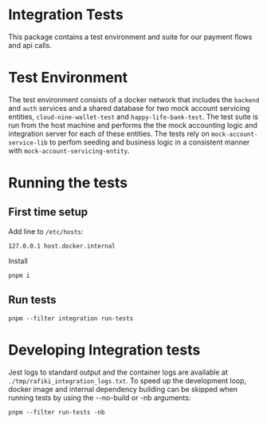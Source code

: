 # Integration Tests

This package contains a test environment and suite for our payment flows and api calls.

# Test Environment

The test environment consists of a docker network that includes the `backend` and `auth` services and a shared database for two mock account servicing entities, `cloud-nine-wallet-test` and `happy-life-bank-test`. The test suite is run from the host machine and performs the the mock accounting logic and integration server for each of these entities. The tests rely on `mock-account-service-lib` to perfom seeding and business logic in a consistent manner with `mock-account-servicing-entity`.

# Running the tests

## First time setup

Add line to `/etc/hosts`:

    127.0.0.1 host.docker.internal

Install

    pnpm i

## Run tests

    pnpm --filter integration run-tests

# Developing Integration tests

Jest logs to standard output and the container logs are available at `./tmp/rafiki_integration_logs.txt`. To speed up the development loop, docker image and internal dependency building can be skipped when running tests by using the --no-build or -nb arguments:

    pnpm --filter run-tests -nb
